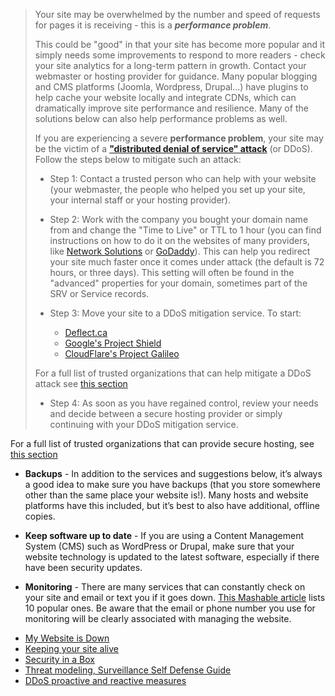 <blockquote>
<p>Your site may be overwhelmed by the number and speed of requests for pages it is receiving - this is a <strong><em>performance problem</em></strong>.</p>
<p>This could be &quot;good&quot; in that your site has become more popular and it simply needs some improvements to respond to more readers - check your site analytics for a long-term pattern in growth.  Contact your webmaster or hosting provider for guidance. Many popular blogging and CMS platforms (Joomla, Wordpress, Drupal...) have plugins to help cache your website locally and integrate CDNs, which can dramatically improve site performance and resilience. Many of the solutions below can also help performance problems as well.</p>
<p>If you are experiencing a severe <strong>performance problem</strong>, your site may be the victim of a <a href="https://ssd.eff.org/en/glossary/distributed-denial-service-attack"><strong>&quot;distributed denial of service&quot; attack</strong></a> (or DDoS). Follow the steps below to mitigate such an attack:</p>
<ul>
<li><p>Step 1: Contact a trusted person who can help with your website (your webmaster, the people who helped you set up your site, your internal staff or your hosting provider).</p>
</li>
<li><p>Step 2: Work with the company you bought your domain name from and change the &quot;Time to Live&quot; or TTL to 1 hour (you can find instructions on how to do it on the websites of many providers, like <a href="http://www.networksolutions.com/support/how-to-manage-advanced-dns-records/">Network Solutions</a> or <a href="http://support.godaddy.com/help/article/680/managing-dns-for-your-domain-names">GoDaddy</a>). This can help you redirect your site much faster once it comes under attack (the default is 72 hours, or three days). This setting will often be found in the &quot;advanced&quot; properties for your domain, sometimes part of the SRV or Service records.</p>
</li>
<li><p>Step 3: Move your site to a DDoS mitigation service. To start:</p>
<ul>
<li><a href="https://deflect.ca/">Deflect.ca</a></li>
<li><a href="https://projectshield.withgoogle.com/en/">Google&#39;s Project Shield</a></li>
<li><a href="https://www.cloudflare.com/galileo">CloudFlare&#39;s Project Galileo</a></li>
</ul>
</li>
</ul>
<p>For a full list of trusted organizations that can help mitigate a DDoS attack see <a href="../ddos_end">this section</a></p>
<ul>
<li>Step 4: As soon as you have regained control, review your needs and decide between a secure hosting provider or simply continuing with your DDoS mitigation service.</li>
</ul>
</blockquote>
<p>For a full list of trusted organizations that can provide secure hosting, see <a href="../web_hosting_end">this section</a></p>
<ul>
<li><p><strong>Backups</strong> - In addition to the services and suggestions below, it’s always a good idea to make sure you have backups (that you store somewhere other than the same place your website is!). Many hosts and website platforms have this included, but it’s best to also have additional, offline copies.</p>
</li>
<li><p><strong>Keep software up to date</strong> - If you are using a Content Management System (CMS) such as WordPress or Drupal, make sure that your website technology is updated to the latest software, especially if there have been security updates.</p>
</li>
<li><p><strong>Monitoring</strong> - There are many services that can constantly check on your site and email or text you if it goes down. <a href="http://mashable.com/2010/04/09/free-uptime-monitoring/">This Mashable article</a> lists 10 popular ones. Be aware that the email or phone number you use for monitoring will be clearly associated with managing the website.</p>
</li>
</ul>

<ul>
<li><a href="https://github.com/OpenInternet/MyWebsiteIsDown">My Website is Down</a></li>
<li><a href="https://www.eff.org/keeping-your-site-alive">Keeping your site alive</a></li>
<li><a href="https://securityinabox.org/en/chapter_7_2">Security in a Box</a></li>
<li><a href="https://ssd.eff.org/risk/threats">Threat modeling, Surveillance Self Defense Guide</a></li>
<li><a href="https://www.cert.be/files/DDoS-proactive-reactive.pdf">DDoS proactive and reactive measures</a></li>
</ul>
